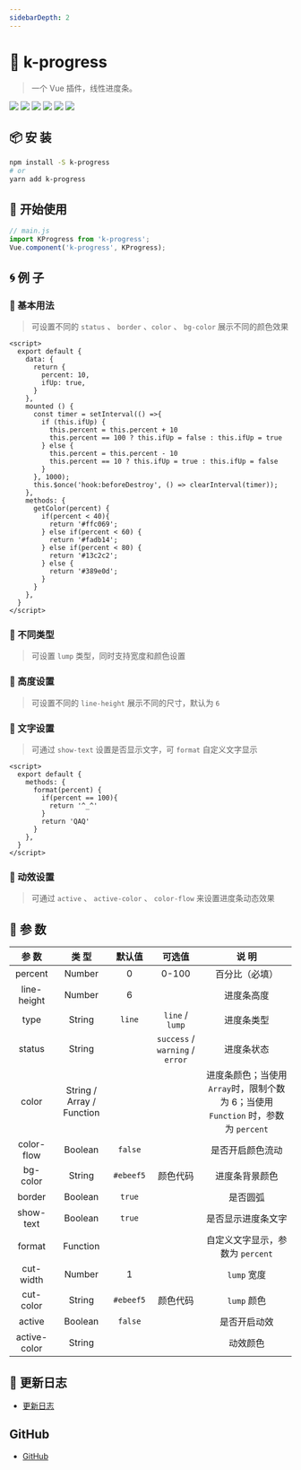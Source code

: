```yaml
---
sidebarDepth: 2
---
```


# 🌈 k-progress

> 一个 Vue 插件，线性进度条。

![](https://img.shields.io/npm/v/k-progress?color=success&style=flat-square)
![](https://img.shields.io/github/languages/top/xrkffgg/k-progress?style=flat-square)
![](https://img.shields.io/github/languages/code-size/xrkffgg/k-progress?color=orange&style=flat-square)
![](https://img.shields.io/github/stars/xrkffgg/k-progress?color=blueviolet&style=flat-square)
![](https://img.shields.io/github/license/xrkffgg/k-progress?color=red&style=flat-square)
![](https://img.shields.io/npm/dt/k-progress?color=ff69b4&style=flat-square)

## 📦 安 装
```bash
npm install -S k-progress
# or
yarn add k-progress
```
## 🔨 开始使用
```js
// main.js
import KProgress from 'k-progress';
Vue.component('k-progress', KProgress);
```
## 🌀 例 子
### 🌟 基本用法
> 可设置不同的 `status` 、 `border` 、`color` 、 `bg-color` 展示不同的颜色效果

<demo-code>
  <kprogress-base></kprogress-base>
  <highlight-code slot="codeText" lang="vue">
    <template>
      <div>
        <k-progress :percent="10"></k-progress>
        <k-progress :percent="20" status="success"></k-progress>
        <k-progress :percent="30" status="warning" :border="false"></k-progress>
        <k-progress :percent="40" status="error"></k-progress>
        <k-progress :percent="50" color="#9254de"></k-progress>
        <k-progress :percent="60" :color="['#f5af19', '#f12711', '#9254de', '#40a9ff', '#5cdbd3']" :border="false"></k-progress>
        <k-progress :percent="70" :color="['#40a9ff', '#5cdbd3']" bg-color="#d9f7be"></k-progress>
        <k-progress :percent="percent" :color="getColor"></k-progress>
      </div>
    </template>

    <script>
      export default {
        data: {
          return {
            percent: 10,
            ifUp: true,
          }
        },
        mounted () {
          const timer = setInterval(() =>{
            if (this.ifUp) {
              this.percent = this.percent + 10
              this.percent == 100 ? this.ifUp = false : this.ifUp = true
            } else {
              this.percent = this.percent - 10
              this.percent == 10 ? this.ifUp = true : this.ifUp = false
            }
          }, 1000);
          this.$once('hook:beforeDestroy', () => clearInterval(timer));
        },
        methods: {
          getColor(percent) {
            if(percent < 40){
              return '#ffc069';
            } else if(percent < 60) {
              return '#fadb14';
            } else if(percent < 80) {
              return '#13c2c2';
            } else {
              return '#389e0d';
            }
          }
        },
      }
    </script>
  </highlight-code>
</demo-code>

### 🌟 不同类型
> 可设置 `lump` 类型，同时支持宽度和颜色设置

<demo-code>
  <kprogress-lump></kprogress-lump>
  <highlight-code slot="codeText" lang="vue">
    <template>
      <div>
        <k-progress :percent="20" ></k-progress>
        <k-progress :percent="40" status="success" type="lump" ></k-progress>
        <k-progress :percent="60" status="warning" type="lump" active :border="false" ></k-progress>
        <k-progress :percent="80" :color="['#40a9ff', '#5cdbd3']" type="lump" :cut-width="2" cut-color="#389e0d"></k-progress>
      </div>
    </template>
  </highlight-code>
</demo-code>

### 🌟 高度设置
> 可设置不同的 `line-height` 展示不同的尺寸，默认为 `6` 

<demo-code>
  <kprogress-line-height></kprogress-line-height>
  <highlight-code slot="codeText" lang="vue">
    <template>
      <div>
        <k-progress :percent="10" ></k-progress>
        <k-progress :percent="20" status="success" :line-height="8"></k-progress>
        <k-progress :percent="30" status="warning" :line-height="10"></k-progress>
        <k-progress :percent="40" status="error" :line-height="12"></k-progress>
      </div>
    </template>
  </highlight-code>
</demo-code>

### 🌟 文字设置
> 可通过 `show-text` 设置是否显示文字，可 `format` 自定义文字显示

<demo-code>
  <kprogress-text></kprogress-text>
  <highlight-code slot="codeText" lang="vue">
    <template>
      <div>
        <k-progress :percent="50" ></k-progress>
        <k-progress :percent="60" status="success" :show-text="false" ></k-progress>
        <k-progress :percent="80" status="warning" :format="format"></k-progress>
        <k-progress :percent="100" status="error" :format="format"></k-progress>
      </div>
    </template>

    <script>
      export default {
        methods: {
          format(percent) {
            if(percent == 100){
              return '^_^'
            }
            return 'QAQ'
          }
        },
      }
    </script>
  </highlight-code>
</demo-code>

### 🌟 动效设置
> 可通过 `active` 、 `active-color` 、 `color-flow` 来设置进度条动态效果

<demo-code>
  <kprogress-active></kprogress-active>
  <highlight-code slot="codeText" lang="vue">
    <template>
      <div>
        <k-progress :percent="40" active></k-progress>
        <k-progress :percent="60" active active-color="#f12711"></k-progress>
        <k-progress :percent="80" active :color="['#f5af19', '#f12711', '#9254de', '#40a9ff', '#5cdbd3']"></k-progress>
        <k-progress :percent="100" :color="['#f5af19', '#f12711', '#9254de', '#40a9ff', '#5cdbd3']" :color-flow="true"></k-progress>
      </div>
    </template>
  </highlight-code>
</demo-code>

## 📔 参 数
|    参 数     |           类 型           |  默认值   |             可选值              |                                       说 明                                       |
| :----------: | :-----------------------: | :-------: | :-----------------------------: | :-------------------------------------------------------------------------------: |
|   percent    |          Number           |     0     |              0-100              |                                  百分比（必填）                                   |
| line-height  |          Number           |     6     |                                 |                                    进度条高度                                     |
|     type     |          String           |  `line`   |         `line` / `lump`         |                                    进度条类型                                     |
|    status    |          String           |           | `success` / `warning` / `error` |                                    进度条状态                                     |
|    color     | String / Array / Function |           |                                 | 进度条颜色；当使用`Array`时，限制个数为 6；当使用 `Function` 时，参数为 `percent` |
|  color-flow  |          Boolean          |  `false`  |                                 |                                 是否开启颜色流动                                  |
|   bg-color   |          String           | `#ebeef5` |            颜色代码             |                                  进度条背景颜色                                   |
|    border    |          Boolean          |  `true`   |                                 |                                     是否圆弧                                      |
|  show-text   |          Boolean          |  `true`   |                                 |                                是否显示进度条文字                                 |
|    format    |         Function          |           |                                 |                         自定义文字显示，参数为 `percent`                          |
|  cut-width   |          Number           |     1     |                                 |                                    `lump` 宽度                                    |
|  cut-color   |          String           | `#ebeef5` |            颜色代码             |                                    `lump` 颜色                                    |
|    active    |          Boolean          |  `false`  |                                 |                                   是否开启动效                                    |
| active-color |          String           |           |                                 |                                     动效颜色                                      |

## 📒 更新日志
- [更新日志](https://github.com/xrkffgg/k-progress/blob/master/CHANGELOG-CN.md)

## GitHub
- [GitHub](https://github.com/xrkffgg/k-progress)